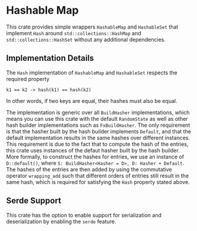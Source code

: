 # Hashable Map

This crate provides simple wrappers `HashableMap` and `HashableSet` that implement `Hash` around `std::collections::HashMap` and `std::collections::HashSet` without any additional dependencies.

## Implementation Details

The `Hash` implementation of `HashableMap` and `HashableSet` respects the required property 

```text
k1 == k2 -> hash(k1) == hash(k2)
```

In other words, if two keys are equal, their hashes must also be equal.

The implementation is generic over all `BuildHasher` implementations, which means you can use this crate with the default `RandomState` as well as other hash builder implementations such as `FxBuildHasher`.
The only requirement is that the hasher built by the hash builder implements `Default`, and that the default implementation results in the same hashes over different instances.
This requirement is due to the fact that to compute the hash of the entries, this crate uses instances of the defaut hasher built by the hash builder.
More formally, to construct the hashes for entries, we use an instance of `D::default()`, where `S: BuildHasher<Hasher = D>, D: Hasher + Default`.
The hashes of the entries are then added by using the commutative operator `wrapping_add` such that different orders of entries still result in the same hash, which is required for satisfying the `Hash` property stated above.

## Serde Support

This crate has the option to enable support for serialization and deserialization by enabling the `serde` feature.